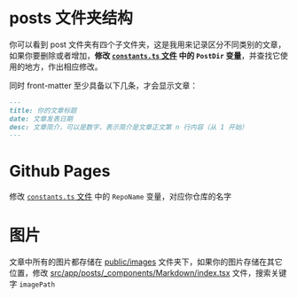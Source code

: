 # posts 文件夹结构

你可以看到 post 文件夹有四个子文件夹，这是我用来记录区分不同类别的文章，如果你要删除或者增加，**修改 [`constants.ts` 文件](/src/constants.ts) 中的 `PostDir` 变量**，并查找它使用的地方，作出相应修改。

同时 front-matter 至少具备以下几条，才会显示文章：

```markdown
---
title: 你的文章标题
date: 文章发表日期
desc: 文章简介，可以是数字，表示简介是文章正文第 n 行内容（从 1 开始）
---
```

# Github Pages

修改 [`constants.ts` 文件](/src/constants.ts) 中的 `RepoName` 变量，对应你仓库的名字

# 图片

文章中所有的图片都存储在 [public/images](/public/images/) 文件夹下，如果你的图片存储在其它位置，修改 [src/app/posts/\_components/Markdown/index.tsx](/src/app/posts/_components/Markdown/index.tsx) 文件，搜索关键字 `imagePath`
